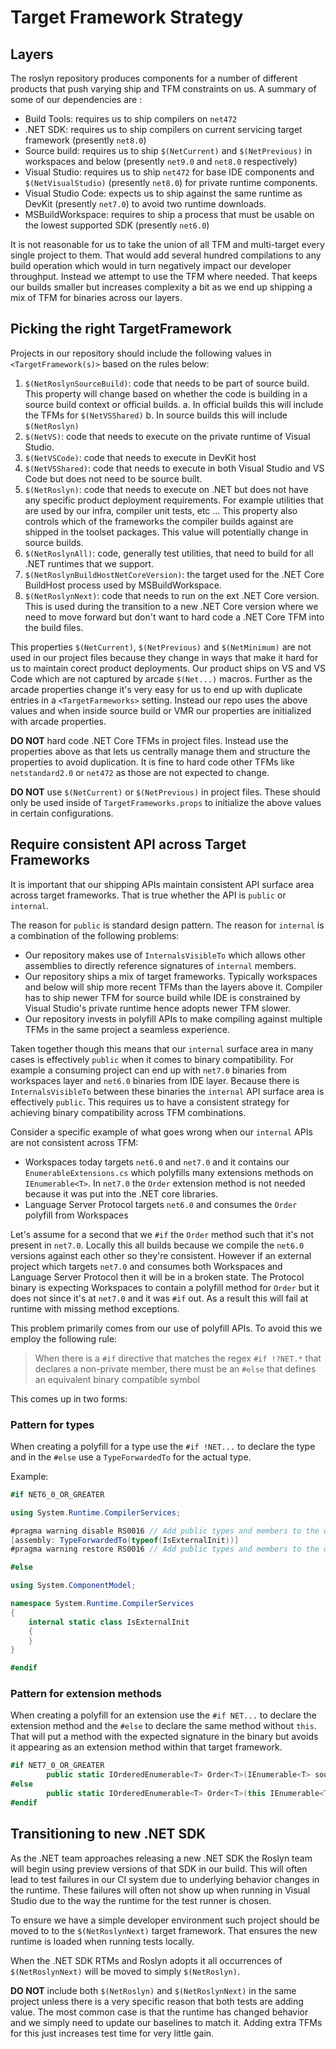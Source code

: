 # Target Framework Strategy

## Layers

The roslyn repository produces components for a number of different products that push varying ship and TFM constraints on us. A summary of some of our dependencies are : 

- Build Tools: requires us to ship compilers on `net472`
- .NET SDK: requires us to ship compilers on current servicing target framework (presently `net8.0`)
- Source build: requires us to ship `$(NetCurrent)` and `$(NetPrevious)` in workspaces and below (presently `net9.0` and `net8.0` respectively)
- Visual Studio: requires us to ship `net472` for base IDE components and `$(NetVisualStudio)` (presently `net8.0`) for private runtime components.
- Visual Studio Code: expects us to ship against the same runtime as DevKit (presently `net7.0`) to avoid two runtime downloads.
- MSBuildWorkspace: requires to ship a process that must be usable on the lowest supported SDK (presently `net6.0`)

It is not reasonable for us to take the union of all TFM and multi-target every single project to them. That would add several hundred compilations to any build operation which would in turn negatively impact our developer throughput. Instead we attempt to use the TFM where needed. That keeps our builds smaller but increases complexity a bit as we end up shipping a mix of TFM for binaries across our layers.

## Picking the right TargetFramework

Projects in our repository should include the following values in `<TargetFramework(s)>` based on the rules below:

1. `$(NetRoslynSourceBuild)`: code that needs to be part of source build. This property will change based on whether the code is building in a source build context or official builds. 
  a. In official builds this will include the TFMs for `$(NetVSShared)`
  b. In source builds this will include `$(NetRoslyn)`
2. `$(NetVS)`: code that needs to execute on the private runtime of Visual Studio.
3. `$(NetVSCode)`: code that needs to execute in DevKit host
4. `$(NetVSShared)`: code that needs to execute in both Visual Studio and VS Code but does not need to be source built.
5. `$(NetRoslyn)`: code that needs to execute on .NET but does not have any specific product deployment requirements. For example utilities that are used by our infra, compiler unit tests, etc ... This property also controls which of the frameworks the compiler builds against are shipped in the toolset packages. This value will potentially change in source builds.
6. `$(NetRoslynAll)`: code, generally test utilities, that need to build for all .NET runtimes that we support.
7. `$(NetRoslynBuildHostNetCoreVersion)`: the target used for the .NET Core BuildHost process used by MSBuildWorkspace.
8. `$(NetRoslynNext)`: code that needs to run on the ext .NET Core version. This is used during the transition to a new .NET Core version where we need to move forward but don't want to hard code a .NET Core TFM into the build files.

This properties `$(NetCurrent)`, `$(NetPrevious)` and `$(NetMinimum)` are not used in our project files because they change in ways that make it hard for us to maintain corect product deployments. Our product ships on VS and VS Code which are not captured by arcade `$(Net...)` macros. Further as the arcade properties change it's very easy for us to end up with duplicate entries in a `<TargetFarmeworks>` setting. Instead our repo uses the above values and when inside source build or VMR our properties are initialized with arcade properties.

**DO NOT** hard code .NET Core TFMs in project files. Instead use the properties above as that lets us centrally manage them and structure the properties to avoid duplication. It is fine to hard code other TFMs like `netstandard2.0` or `net472` as those are not expected to change.

**DO NOT** use `$(NetCurrent)` or `$(NetPrevious)` in project files. These should only be used inside of `TargetFrameworks.props` to initialize the above values in certain configurations.

## Require consistent API across Target Frameworks

It is important that our shipping APIs maintain consistent API surface area across target frameworks. That is true whether the API is `public` or `internal`.

The reason for `public` is standard design pattern. The reason for `internal` is a combination of the following problems:

- Our repository makes use of `InternalsVisibleTo` which allows other assemblies to directly reference signatures of `internal` members.
- Our repository ships a mix of target frameworks. Typically workspaces and below will ship more recent TFMs than the layers above it. Compiler has to ship newer TFM for source build while IDE is constrained by Visual Studio's private runtime hence adopts newer TFM slower.
- Our repository invests in polyfill APIs to make compiling against multiple TFMs in the same project a seamless experience.

Taken together though this means that our `internal` surface area in many cases is effectively `public` when it comes to binary compatibility. For example a consuming project can end up with `net7.0` binaries from workspaces layer and `net6.0` binaries from IDE layer. Because there is `InternalsVisibleTo` between these binaries the `internal` API surface area is effectively `public`. This requires us to have a consistent strategy for achieving binary compatibility across TFM combinations.

Consider a specific example of what goes wrong when our `internal` APIs are not consistent across TFM:

- Workspaces today targets `net6.0` and `net7.0` and it contains our `EnumerableExtensions.cs` which polyfills many extensions methods on `IEnumerable<T>`. In `net7.0` the `Order` extension method is not needed because it was put into the .NET core libraries.
- Language Server Protocol targets `net6.0` and consumes the `Order` polyfill from Workspaces

Let's assume for a second that we `#if` the `Order` method such that it's not present in `net7.0`.  Locally this all builds because we compile the `net6.0` versions against each other so they're consistent. However if an external project which targets `net7.0` and consumes both Workspaces and Language Server Protocol then it will be in a broken state. The Protocol binary is expecting Workspaces to contain a polyfill method for `Order` but it does not since it's at `net7.0` and it was `#if` out. As a result this will fail at runtime with missing method exceptions.

This problem primarily comes from our use of polyfill APIs. To avoid this we employ the following rule:

> When there is a `#if` directive that matches the regex `#if !?NET.*` that declares a non-private member, there must be an `#else` that defines an equivalent binary compatible symbol

This comes up in two forms:

### Pattern for types

When creating a polyfill for a type use the `#if !NET...` to declare the type and in the `#else` use a `TypeForwardedTo` for the actual type.

Example: 

```csharp
#if NET6_0_OR_GREATER

using System.Runtime.CompilerServices;

#pragma warning disable RS0016 // Add public types and members to the declared API (this is a supporting forwarder for an internal polyfill API)
[assembly: TypeForwardedTo(typeof(IsExternalInit))]
#pragma warning restore RS0016 // Add public types and members to the declared API

#else

using System.ComponentModel;

namespace System.Runtime.CompilerServices
{
    internal static class IsExternalInit
    {
    }
}

#endif
```

### Pattern for extension methods

When creating a polyfill for an extension use the `#if NET...` to declare the extension method and the `#else` to declare the same method without `this`. That will put a method with the expected signature in the binary but avoids it appearing as an extension method within that target framework.

```csharp
#if NET7_0_OR_GREATER
        public static IOrderedEnumerable<T> Order<T>(IEnumerable<T> source) where T : IComparable<T>
#else
        public static IOrderedEnumerable<T> Order<T>(this IEnumerable<T> source) where T : IComparable<T>
#endif
```

## Transitioning to new .NET SDK

As the .NET team approaches releasing a new .NET SDK the Roslyn team will begin using preview versions of that SDK in our build. This will often lead to test failures in our CI system due to underlying behavior changes in the runtime. These failures will often not show up when running in Visual Studio due to the way the runtime for the test runner is chosen.

To ensure we have a simple developer environment such project should be moved to to the `$(NetRoslynNext)` target framework. That ensures the new runtime is loaded when running tests locally.

When the .NET SDK RTMs and Roslyn adopts it all occurrences of `$(NetRoslynNext)` will be moved to simply `$(NetRoslyn)`.

**DO NOT** include both `$(NetRoslyn)` and `$(NetRoslynNext)` in the same project unless there is a very specific reason that both tests are adding value. The most common case is that the runtime has changed behavior and we simply need to update our baselines to match it. Adding extra TFMs for this just increases test time for very little gain.

